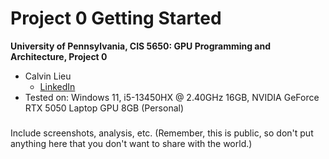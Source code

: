 Project 0 Getting Started
====================

**University of Pennsylvania, CIS 5650: GPU Programming and Architecture, Project 0**

* Calvin Lieu
  * [LinkedIn](www.linkedin.com/in/calvin-lieu-91912927b)
* Tested on: Windows 11, i5-13450HX @ 2.40GHz 16GB, NVIDIA GeForce RTX 5050 Laptop GPU 8GB (Personal)

### 

Include screenshots, analysis, etc. (Remember, this is public, so don't put
anything here that you don't want to share with the world.)
